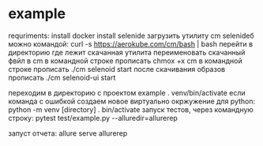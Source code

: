 # example
requriments:
install docker 
install selenide
загрузить утилиту cm selenideб можно командой: curl -s https://aerokube.com/cm/bash | bash
перейти в директорию где лежит скачанная утилита переименовать скачанный фвйл в cm
в командной строке прописать chmox +x cm
в командной строке прописать ./cm selenoid start
после скачивания образов прописать ./cm selenoid-ui start

переходим в директорию с проектом example
. venv/bin/activate
если команда с ошибкой создаем новое виртуально окржужение для python:
python -m venv [directory]
. bin/activate
запуск тестов, через командную строку:
pytest test/example.py --alluredir=allurerep

запуст отчета:
allure serve allurerep

